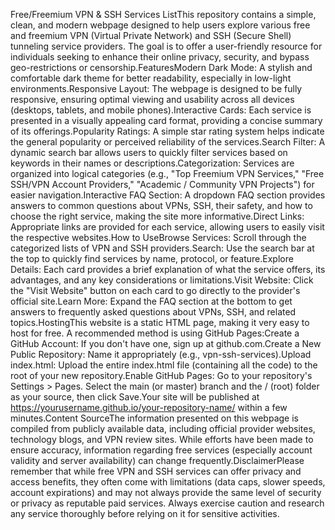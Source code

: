 Free/Freemium VPN & SSH Services ListThis repository contains a simple, clean, and modern webpage designed to help users explore various free and freemium VPN (Virtual Private Network) and SSH (Secure Shell) tunneling service providers. The goal is to offer a user-friendly resource for individuals seeking to enhance their online privacy, security, and bypass geo-restrictions or censorship.FeaturesModern Dark Mode: A stylish and comfortable dark theme for better readability, especially in low-light environments.Responsive Layout: The webpage is designed to be fully responsive, ensuring optimal viewing and usability across all devices (desktops, tablets, and mobile phones).Interactive Cards: Each service is presented in a visually appealing card format, providing a concise summary of its offerings.Popularity Ratings: A simple star rating system helps indicate the general popularity or perceived reliability of the services.Search Filter: A dynamic search bar allows users to quickly filter services based on keywords in their names or descriptions.Categorization: Services are organized into logical categories (e.g., "Top Freemium VPN Services," "Free SSH/VPN Account Providers," "Academic / Community VPN Projects") for easier navigation.Interactive FAQ Section: A dropdown FAQ section provides answers to common questions about VPNs, SSH, their safety, and how to choose the right service, making the site more informative.Direct Links: Appropriate links are provided for each service, allowing users to easily visit the respective websites.How to UseBrowse Services: Scroll through the categorized lists of VPN and SSH providers.Search: Use the search bar at the top to quickly find services by name, protocol, or feature.Explore Details: Each card provides a brief explanation of what the service offers, its advantages, and any key considerations or limitations.Visit Website: Click the "Visit Website" button on each card to go directly to the provider's official site.Learn More: Expand the FAQ section at the bottom to get answers to frequently asked questions about VPNs, SSH, and related topics.HostingThis website is a static HTML page, making it very easy to host for free. A recommended method is using GitHub Pages:Create a GitHub Account: If you don't have one, sign up at github.com.Create a New Public Repository: Name it appropriately (e.g., vpn-ssh-services).Upload index.html: Upload the entire index.html file (containing all the code) to the root of your new repository.Enable GitHub Pages: Go to your repository's Settings > Pages. Select the main (or master) branch and the / (root) folder as your source, then click Save.Your site will be published at https://yourusername.github.io/your-repository-name/ within a few minutes.Content SourceThe information presented on this webpage is compiled from publicly available data, including official provider websites, technology blogs, and VPN review sites. While efforts have been made to ensure accuracy, information regarding free services (especially account validity and server availability) can change frequently.DisclaimerPlease remember that while free VPN and SSH services can offer privacy and access benefits, they often come with limitations (data caps, slower speeds, account expirations) and may not always provide the same level of security or privacy as reputable paid services. Always exercise caution and research any service thoroughly before relying on it for sensitive activities.

